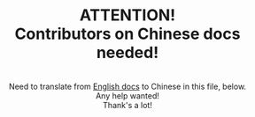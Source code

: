 <div align="center"><h1>ATTENTION!<br>
Contributors on Chinese docs needed!</h1><br>
Need to translate from <a href="../../docs/DATA-FILES.md">English docs</a> to Chinese in this file, below.<br>
Any help wanted!<br>
Thank's a lot!</div>
